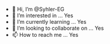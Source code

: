 - 👋 Hi, I’m @Syhler-EG 
- 👀 I’m interested in ... Yes
- 🌱 I’m currently learning ... Yes
- 💞️ I’m looking to collaborate on ... Yes
- 📫 How to reach me ... Yes

<!---
Syhler-EG/Syhler-EG is a ✨ special ✨ repository because its `README.md` (this file) appears on your GitHub profile.
You can click the Preview link to take a look at your changes.
--->
